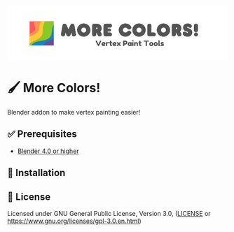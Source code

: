 <img alt="Addon banner" src="./Resources/Banner.png"/>

# 🖌️ More Colors!
Blender addon to make vertex painting easier!

## ✅ Prerequisites
-   [Blender 4.0 or higher](https://www.blender.org/download/)

## 🔧 Installation

## 📃 License
Licensed under GNU General Public License, Version 3.0, ([LICENSE](LICENSE) or https://www.gnu.org/licenses/gpl-3.0.en.html)